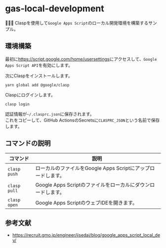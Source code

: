 # gas-local-development

🍍🍍🍍 Claspを使用して`Google Apps Script`のローカル開発環境を構築するサンプル。  

## 環境構築

最初に<https://script.google.com/home/usersettings>にアクセスして、`Google Apps Script API`を有効にします。  

次にClaspをインストールします。  

```shell
yarn global add @google/clasp
```

Claspにログインします。  

```shell
clasp login
```

認証情報が`~/.clasprc.json`に保存されます。  
これをコピーして、GitHub ActionsのSecretsに`CLASPRC_JSON`という名前で保存します。  

## コマンドの説明

| コマンド | 説明 |
| --- | --- |
| `clasp push` | ローカルのファイルをGoogle Apps Scriptにアップロードします。 |
| `clasp pull` | Google Apps Scriptのファイルをローカルにダウンロードします。 |
| `clasp open` | Google Apps ScriptのウェブIDEを開きます。 |

## 参考文献

- <https://recruit.gmo.jp/engineer/jisedai/blog/google_apps_script_local_dev/>
